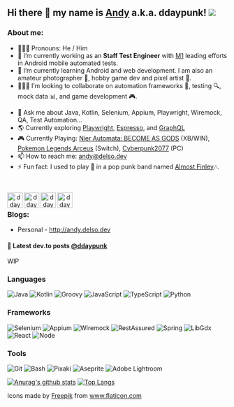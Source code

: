## Hi there 👋 my name is [Andy](http://andy.delso.dev) a.k.a. ddaypunk! ![](https://visitor-badge.glitch.me/badge?page_id=ddaypunk.ddaypunk)

### About me:
- 👱🏼‍♂️ Pronouns: He / Him
- 🔭 I’m currently working as an **Staff Test Engineer** with [M1](https://twitter.com/m1finance) leading efforts in Android mobile automated tests.
- 🌱 I’m currently learning Android and web development. I am also an amateur photographer 📸, hobby game dev and pixel artist 👾.
- 👨🏼‍💻 I’m looking to collaborate on automation frameworks 🦾, testing 🔍, mock data 📊, and game development 🎮.
<!--- - 🤔 I’m looking for help with ... -->
- 💬 Ask me about Java, Kotlin, Selenium, Appium, Playwright, Wiremock, QA, Test Automation...
- 🌎 Currently exploring [Playwright](https://playwright.dev/), [Espresso](https://developer.android.com/training/testing/espresso), and [GraphQL](https://graphql.org/)
- 🎮 Currently Playing: [Nier Automata: BECOME AS GODS](https://www.xbox.com/en-US/games/store/nierautomata-become-as-gods-edition/bppzvt8bz15n) (XB/WIN), [Pokemon Legends Arceus](https://legends.pokemon.com/en-us/) (Switch), [Cyberpunk2077](https://www.google.com/url?sa=t&rct=j&q=&esrc=s&source=web&cd=&cad=rja&uact=8&ved=2ahUKEwj9y5Hn6cr1AhVSk4kEHbW7D-UQFnoECAgQAQ&url=https%3A%2F%2Fwww.cyberpunk.net%2F&usg=AOvVaw3rYNtNOmtmW5Zaf4qmh5Vm) (PC)
- 📫 How to reach me: <andy@delso.dev>
- ⚡ Fun fact: I used to play 🎸 in a pop punk band named [Almost Finley](https://www.youtube.com/channel/UCmUG-MOhYloc4GRuCHjHjBQ)🎶.

<br />

<p align="center">
<a href="https://facebook.com/ddaypunk.ttv">
  <img align="left" alt="ddaypunk | Facebook" width="35px" src="https://raw.githubusercontent.com/ddaypunk/ddaypunk/master/010-facebook.svg" />
</a>
<a href="https://instagram.com/ddaypunk.ttv">
  <img align="left" alt="ddaypunk | Instagram" width="35px" src="https://raw.githubusercontent.com/ddaypunk/ddaypunk/master/015-instagram.svg" />
</a>
<a href="https://twitch.tv/ddaypunk">
  <img align="left" alt="ddaypunk | Twitch" width="35px" src="https://raw.githubusercontent.com/ddaypunk/ddaypunk/master/031-twitch.svg" />
</a>
<a href="https://twitter.com/ddaypunk">
  <img align="left" alt="ddaypunk | Twitter" width="35px" src="https://raw.githubusercontent.com/ddaypunk/ddaypunk/master/018-twitter.svg" />
</a>
</p>

<br />

### Blogs:
- Personal - <http://andy.delso.dev> 

#### 📕 Latest dev.to posts [@ddaypunk](https://dev.to/ddaypunk)
<!-- BLOG-POST-LIST:START -->
WIP
<!-- BLOG-POST-LIST:END -->

### Languages
![Java](https://img.shields.io/badge/-Java-%23F7DF1C?style=flat&logo=Java&logoColor=%23007396&labelColor=black&color=%23007396)
![Kotlin](https://img.shields.io/badge/-Kotlin-%23F7DF1C?style=flat&logo=Kotlin&logoColor=%230095D5&labelColor=black&color=%230095D5)
![Groovy](https://img.shields.io/badge/-Groovy-%23F7DF1C?style=flat&logoColor=%23007396)
![JavaScript](https://img.shields.io/badge/-JavaScript-%23F7DF1C?style=flat&logo=javascript&logoColor=%23F7DF1E&labelColor=black&color=%23F7DF1E)
![TypeScript](https://img.shields.io/badge/-TypeScript-%23F7DF1C?style=flat&logo=typescript&logoColor=%230066ff&labelColor=black&color=%230066ff)
![Python](https://img.shields.io/badge/-Python-%23F7DF1C?style=flat&logo=Python&logoColor=%233776AB&labelColor=black&color=%233776AB)

### Frameworks
![Selenium](https://img.shields.io/badge/-Selenium-%234EAA25?style=flat&logoColor=%234EAA25)
![Appium](https://img.shields.io/badge/-Appium-%23330033?style=flat&logoColor=%23330033)
![Wiremock](https://img.shields.io/badge/-Wiremock-%230033ff?style=flat&logoColor=%230033ff)
![RestAssured](https://img.shields.io/badge/-RestAssured-%230066ff?style=flat&logoColor=%230066ff)
![Spring](https://img.shields.io/badge/-Spring-%23F7DF1C?style=flat&logo=Spring&logoColor=%236DB33F&labelColor=black&color=%236DB33F)
![LibGdx](https://img.shields.io/badge/-LibGDX-%23F05032?style=flat&logoColor=%23F05032)
![React](https://img.shields.io/badge/-React-%23282C34?style=flat&logo=React&logoColor=%2361DAFB&labelColor=black&color=%2361DAFB)
![Node](https://img.shields.io/badge/-Node-%23282C34?style=flat&logo=Node.js&logoColor=%23339933&labelColor=black&color=%23339933)

### Tools
![Git](https://img.shields.io/badge/-Git-%23F05032?style=flat&logo=git&logoColor=%23F05032&labelColor=black&logoColor=%23F05032)
![Bash](https://img.shields.io/badge/-GNU%20Bash-%234EAA25?style=flat&logo=gnu%20bash&logoColor=%234EAA25&labelColor=black&&logoColor=%234EAA25)
![Pixaki](https://img.shields.io/badge/-Pixaki-%23990033?style=flat&logoColor=%23990033)
![Aseprite](https://img.shields.io/badge/-Aseprite-%23d3d3d3?style=flat&logoColor=%23d3d3d3)
![Adobe Lightroom](https://img.shields.io/badge/-Lightroom-%23AED6EAAED6EA?style=flat&logo=adobe%20lightroom%20classic&logoColor=%23AED6EA&labelColor=black&&logoColor=%23AED6EA)
<br/>

[![Anurag's github stats](https://github-readme-stats.vercel.app/api?username=ddaypunk&show_icons=true&theme=gruvbox&include_all_commits=true&count_private=true&hide=contribs)](https://github.com/anuraghazra/github-readme-stats) [![Top Langs](https://github-readme-stats.vercel.app/api/top-langs/?username=ddaypunk&layout=compact&theme=gruvbox)](https://github.com/anuraghazra/github-readme-stats)

Icons made by <a href="https://www.flaticon.com/authors/freepik" title="Freepik">Freepik</a> from <a href="https://www.flaticon.com/" title="Flaticon"> www.flaticon.com</a>
